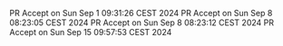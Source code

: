 
PR Accept on Sun Sep  1 09:31:26 CEST 2024
PR Accept on Sun Sep  8 08:23:05 CEST 2024
PR Accept on Sun Sep  8 08:23:12 CEST 2024
PR Accept on Sun Sep 15 09:57:53 CEST 2024
